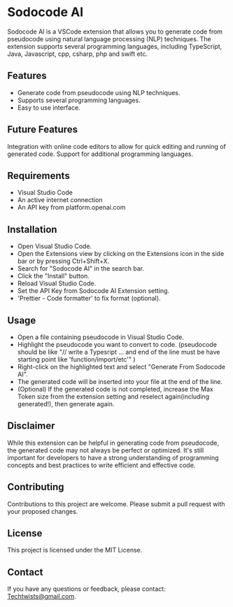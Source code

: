 # Sodocode AI

Sodocode AI is a VSCode extension that allows you to generate code from pseudocode using natural language processing (NLP) techniques. The extension supports several programming languages, including TypeScript, Java, Javascript, cpp, csharp, php and swift etc.

## Features

* Generate code from pseudocode using NLP techniques.
* Supports several programming languages.
* Easy to use interface.

## Future Features

Integration with online code editors to allow for quick editing and running of generated code.
Support for additional programming languages.

## Requirements

* Visual Studio Code
* An active internet connection
* An API key from platform.openai.com

## Installation

* Open Visual Studio Code.
* Open the Extensions view by clicking on the Extensions icon in the side bar or by pressing Ctrl+Shift+X.
* Search for "Sodocode AI" in the search bar.
* Click the "Install" button.
* Reload Visual Studio Code.
* Set the API Key from Sodocode AI Extension setting.
* 'Prettier - Code formatter' to fix format (optional).


## Usage

* Open a file containing pseudocode in Visual Studio Code.
* Highlight the pseudocode you want to convert to code.
(pseudocode should be like "// write a Typesript ... and end of the line must be have starting point like 'function/import/etc'" )
* Right-click on the highlighted text and select "Generate From Sodocode AI".
* The generated code will be inserted into your file at the end of the line.
* (Optional) If the generated code is not completed, increase the Max Token size from the extension setting and reselect again(including generated!), then generate again.

## Disclaimer

While this extension can be helpful in generating code from pseudocode, the generated code may not always be perfect or optimized. It's still important for developers to have a strong understanding of programming concepts and best practices to write efficient and effective code.

## Contributing

Contributions to this project are welcome. Please submit a pull request with your proposed changes.

## License

This project is licensed under the MIT License.

## Contact

If you have any questions or feedback, please contact: Techtwists@gmail.com.
